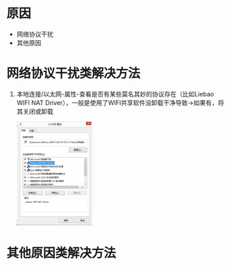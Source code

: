 <!-- TITLE: 故障 0 网络连接详细信息为空 -->
<!-- SUBTITLE: 本错误涵盖三大运营商 -->

# 原因

- 网络协议干扰
- 其他原因

# 网络协议干扰类解决方法

1. 本地连接/以太网-属性-查看是否有某些莫名其妙的协议存在（比如Liebao WIFI NAT Driver），一般是使用了WIFI共享软件没卸载干净导致->如果有，将其关闭或卸载

    ![Liebaowifi](/uploads/liebaowifi.png "Liebaowifi")

# 其他原因类解决方法
